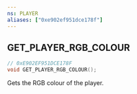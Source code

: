 ```yaml
---
ns: PLAYER
aliases: ["0xe902ef951dce178f"]
---
```

## GET_PLAYER_RGB_COLOUR

```c
// 0xE902EF951DCE178F
void GET_PLAYER_RGB_COLOUR();
```

Gets the RGB colour of the player.

